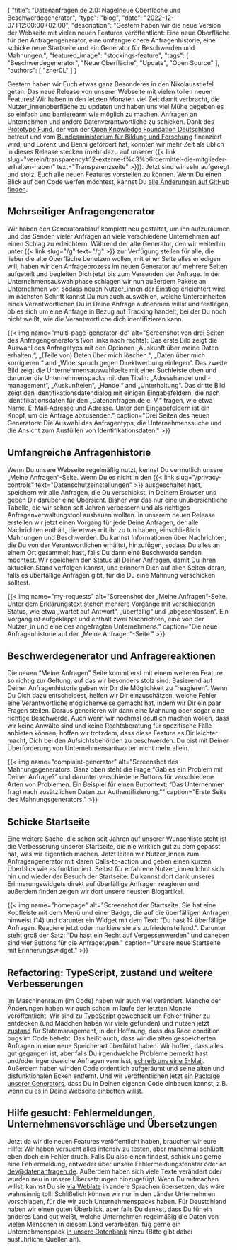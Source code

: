 {
    "title": "Datenanfragen.de 2.0: Nagelneue Oberfläche und Beschwerdegenerator",
    "type": "blog",
    "date": "2022-12-07T12:00:00+02:00",
    "description": "Gestern haben wir die neue Version der Webseite mit vielen neuen Features veröffentlicht: Eine neue Oberfläche für den Anfragengenerator, eine umfangreichere Anfragenhistorie, eine schicke neue Startseite und ein Generator für Beschwerden und Mahnungen.",
    "featured_image": "stockings-feature",
    "tags": [ "Beschwerdegenerator", "Neue Oberfläche", "Update", "Open Source" ],
    "authors": [ "zner0L" ]
}

Gestern haben wir Euch etwas ganz Besonderes in den Nikolausstiefel getan: Das neue Release von unserer Webseite mit vielen tollen neuen Features! Wir haben in den letzten Monaten viel Zeit damit verbracht, die Nutzer_innenoberfläche zu updaten und haben uns viel Mühe gegeben es so einfach und barrierearm wie möglich zu machen, Anfragen an Unternehmen und andere Datenverantwortliche zu schicken. Dank des [Prototype Fund](https://prototypefund.de/), der von der [Open Knowledge Foundation Deutschland](https://okfn.de/) betreut und vom [Bundesministerium für Bildung und Forschung](https://bmbf.de) finanziert wird, und Lorenz und Benni gefördert hat, konnten wir mehr Zeit als üblich in dieses Release stecken (mehr dazu auf unserer {{< link slug="verein/transparency#12-externe-f%c3%b6rdermittel-die-mitglieder-erhalten-haben" text="Transparenzseite" >}}). Jetzt sind wir sehr aufgeregt und stolz, Euch alle neuen Features vorstellen zu können. Wenn Du einen Blick auf den Code werfen möchtest, kannst Du [alle Änderungen auf GitHub finden](https://github.com/datenanfragen/website/pull/921).

## Mehrseitiger Anfragengenerator

Wir haben den Generatorablauf komplett neu gestaltet, um ihn aufzuräumen und das Senden vieler Anfragen an viele verschiedene Unternehmen auf einen Schlag zu erleichtern. Während der alte Generator, den wir weiterhin unter {{< link slug="/g" text="/g" >}} zur Verfügung stellen für alle, die lieber die alte Oberfläche benutzen wollen, mit einer Seite alles erledigen will, haben wir den Anfrageprozess im neuen Generator auf mehrere Seiten aufgeteilt und begleiten Dich jetzt bis zum Versenden der Anfrage. In der Unternehmensauswahlphase schlagen wir nun außerdem Pakete an Unternehmen vor, sodass neuen Nutzer_innen der Einstieg erleichtert wird. Im nächsten Schritt kannst Du nun auch auswählen, welche Untereinheiten eines Verantwortlichen Du in Deine Anfrage aufnehmen willst und festlegen, ob es sich um eine Anfrage in Bezug auf Tracking handelt, bei der Du noch nicht weißt, wie die Verantwortliche dich identifizieren kann.

{{< img name="multi-page-generator-de" alt="Screenshot von drei Seiten des Anfragengenerators (von links nach rechts): Das erste Bild zeigt die Auswahl des Anfragetyps mit den Optionen „Auskunft über meine Daten erhalten.“, „(Teile von) Daten über mich löschen.“, „Daten über mich korrigieren.“ and „Widerspruch gegen Direktwerbung einlegen“. Das zweite Bild zeigt die Unternehmensauswahlseite mit einer Suchleiste oben und darunter die Unternehmenspacks mit den Titeln: „Adresshandel und -management“, „Auskunfteien“, „Handel“ and „Unterhaltung“. Das dritte Bild zeigt den Identifikationsdatendialog mit einigen Eingabefeldern, die nach Identifikationsdaten für den „Datenanfragen.de e. V.“ fragen, wie etwa Name, E-Mail-Adresse und Adresse. Unter den Eingabefeldern ist ein Knopf, um die Anfrage abzusenden." caption="Drei Seiten des neuen Generators: Die Auswahl des Anfragentyps, die Unternehmenssuche und die Ansicht zum Ausfüllen von Identifikationsdaten." >}}

## Umfangreiche Anfragenhistorie

Wenn Du unsere Webseite regelmäßig nutzt, kennst Du vermutlich unsere „Meine Anfragen“-Seite. Wenn Du es nicht in den {{< link slug="/privacy-controls" text="Datenschutzeinstellungen" >}} ausgeschaltet hast, speichern wir alle Anfragen, die Du verschickst, in Deinem Browser und geben Dir darüber eine Übersicht. Bisher war das nur eine unübersichtliche Tabelle, die wir schon seit Jahren verbessern und als richtiges Anfragenverwaltungstool ausbauen wollten. In unserem neuen Release erstellen wir jetzt einen Vorgang für jede Deine Anfragen, der alle Nachrichten enthält, die etwas mit ihr zu tun haben, einschließlich Mahnungen und Beschwerden. Du kannst Informationen über Nachrichten, die Du von der Verantwortlichen erhältst, hinzufügen, sodass Du alles an einem Ort gesammelt hast, falls Du dann eine Beschwerde senden möchtest. Wir speichern den Status all Deiner Anfragen, damit Du ihren aktuellen Stand verfolgen kannst, und erinnern Dich auf allen Seiten daran, falls es überfällige Anfragen gibt, für die Du eine Mahnung verschicken solltest.

{{< img name="my-requests" alt="Screenshot der „Meine Anfragen“-Seite. Unter dem Erklärungstext stehen mehrere Vorgänge mit verschiedenen Status, wie etwa „wartet auf Antwort“, „überfällig“ und „abgeschlossen“. Ein Vorgang ist aufgeklappt und enthält zwei Nachrichten, eine von der Nutzer_in und eine des angefragten Unternehmens." caption="Die neue Anfragenhistorie auf der „Meine Anfragen“-Seite." >}}

## Beschwerdegenerator und Anfragereaktionen

Die neuen “Meine Anfragen” Seite kommt erst mit einem weiteren Feature so richtig zur Geltung, auf das wir besonders stolz sind: Basierend auf Deiner Anfragenhistorie geben wir Dir die Möglichkeit zu “reagieren”. Wenn Du Dich dazu entscheidest, helfen wir Dir einzuschätzen, welche Fehler eine Verantwortliche möglicherweise gemacht hat, indem wir Dir ein paar Fragen stellen. Daraus generieren wir dann eine Mahnung oder sogar eine richtige Beschwerde. Auch wenn wir nochmal deutlich machen wollen, dass wir keine Anwälte sind und keine Rechtsberatung für spezifische Fälle anbieten können, hoffen wir trotzdem, dass diese Feature es Dir leichter macht, Dich bei den Aufsichtsbehörden zu beschwerden. Du bist mit Deiner Überforderung von Unternehmensantworten nicht mehr allein.

{{< img name="complaint-generator" alt="Screenshot des Mahnungsgenerators. Ganz oben steht die Frage “Gab es ein Problem mit Deiner Anfrage?” und darunter verschiedene Buttons für verschiedene Arten von Problemen. Ein Beispiel für einen Buttontext: “Das Unternehmen fragt nach zusätzlichen Daten zur Authentifizierung.”" caption="Erste Seite des Mahnungsgenerators." >}}

## Schicke Startseite

Eine weitere Sache, die schon seit Jahren auf unserer Wunschliste steht ist die Verbesserung underer Startseite, die nie wirklich gut zu dem gepasst hat, was wir eigentlich machen. Jetzt leiten wir Nutzer_innen zum Anfragengenerator mit klaren Calls-to-action und geben einen kurzen Überblick wie es funktioniert. Selbst für erfahrene Nutzer_innen lohnt sich hin und wieder der Besuch der Startseite: Du kannst dort dank unseres Erinnerungswidgets direkt auf überfällige Anfragen reagieren und außerdem finden zeigen wir dort unsere neusten Blogartikel.

{{< img name="homepage" alt="Screenshot der Startseite. Sie hat eine Kopfleiste mit dem Menü und einer Badge, die auf die überfälligen Anfragen hinweist (14) und darunter ein Widget mit dem Text: “Du hast 14 überfällige Anfragen. Reagiere jetzt oder markiere sie als zufriedenstellend.”. Darunter steht groß der Satz: “Du hast ein Recht auf Vergessenwerden” und daneben sind vier Buttons für die Anfragetypen." caption="Unsere neue Startseite mit Erinnerungswidget." >}}

## Refactoring: TypeScript, zustand und weitere Verbesserungen

Im Maschinenraum (im Code) haben wir auch viel verändert. Manche der Änderungen haben wir auch schon im laufe der letzten Monate veröffentlicht. Wir sind zu [TypeScript](https://www.typescriptlang.org/) gewechselt um Fehler früher zu entdecken (und Mädchen haben wir viele gefunden) und nutzen jetzt [zustand](https://github.com/pmndrs/zustand) für Statemanagement, in der Hoffnung, dass das Race condition bugs im Code behebt. Das heißt auch, dass wir die alten gespeicherten Anfragen in eine neue Speicherart überführt haben. Wir hoffen, dass alles gut gegangen ist, aber falls Du irgendwelche Probleme bemerkt hast und/oder irgendwelche Anfragen vermisst, [schreib uns eine E-Mail](mailto:dev@datenanfragen.de). Außerdem haben wir den Code ordentlich aufgeräumt und seine alten und disfunktionalen Ecken entfernt. Und wir veröffentlichen jetzt [ein Package unserer Generators](https://www.npmjs.com/package/@datenanfragen/components), dass Du in Deinen eigenen Code einbauen kannst, z.B. wenn du es in Deine Webseite einbetten willst.

## Hilfe gesucht: Fehlermeldungen, Unternehmensvorschläge und Übersetzungen

Jetzt da wir die neuen Features veröffentlicht haben, brauchen wir eure Hilfe: Wir haben versucht alles intensiv zu testen, aber manchmal schlüpft eben doch ein Fehler druch. Falls Du also einen findest, schick uns gerne eine Fehlermeldung, entweder über unsere Fehlermeldungsfenster oder an [dev@datenanfragen.de](mailto:dev@datenanfragen.de). Außerdem haben sich viele Texte verändert oder wurden neu in unsere Übersetzungen hinzugefügt. Wenn Du mitmachen willst, kannst Du sie [via Weblate](https://hosted.weblate.org/projects/datenanfragen-de/website/) in andere Sprachen übersetzen, das wäre wahnsinnig toll! Schlißelich können wir nur in den Länder Unternehmen vorschlagen, für die wir auch Unternehmenspacks haben. Für Deustchland haben wir einen guten Überblick, aber falls Du denkst, dass Du für ein anderes Land gut weißt, welche Unternehmen regelmäßig die Daten von vielen Menschen in diesem Land verarbeiten, füg gerne ein Unternehmenspack [in unsere Datenbank](https://github.com/datenanfragen/data#company-packs) hinzu (Bitte gibt dabei ausführliche Quellen an).
